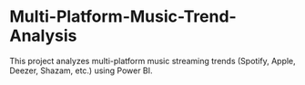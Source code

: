 # Multi-Platform-Music-Trend-Analysis
This project analyzes multi-platform music streaming trends (Spotify, Apple, Deezer, Shazam, etc.) using Power BI.
